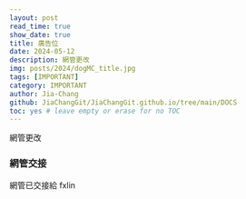 ```yaml
---
layout: post
read_time: true
show_date: true
title: 廣告位
date: 2024-05-12
description: 網管更改
img: posts/2024/dogMC_title.jpg
tags: [IMPORTANT]
category: IMPORTANT
author: Jia-Chang
github: JiaChangGit/JiaChangGit.github.io/tree/main/DOCS
toc: yes # leave empty or erase for no TOC
---
```


網管更改


### 網管交接

網管已交接給 fxlin
